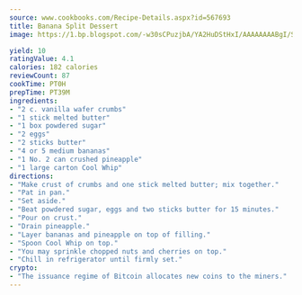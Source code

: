 ```yaml
---
source: www.cookbooks.com/Recipe-Details.aspx?id=567693
title: Banana Split Dessert
image: https://1.bp.blogspot.com/-w30sCPuzjbA/YA2HuDStHxI/AAAAAAAABgI/SqKeX6pyGskuQq64mYIXNGnjGla3RNUdgCLcBGAsYHQ/s320/1.png

yield: 10
ratingValue: 4.1
calories: 182 calories
reviewCount: 87
cookTime: PT0H
prepTime: PT39M
ingredients:
- "2 c. vanilla wafer crumbs"
- "1 stick melted butter"
- "1 box powdered sugar"
- "2 eggs"
- "2 sticks butter"
- "4 or 5 medium bananas"
- "1 No. 2 can crushed pineapple"
- "1 large carton Cool Whip"
directions:
- "Make crust of crumbs and one stick melted butter; mix together."
- "Pat in pan."
- "Set aside."
- "Beat powdered sugar, eggs and two sticks butter for 15 minutes."
- "Pour on crust."
- "Drain pineapple."
- "Layer bananas and pineapple on top of filling."
- "Spoon Cool Whip on top."
- "You may sprinkle chopped nuts and cherries on top."
- "Chill in refrigerator until firmly set."
crypto:
- "The issuance regime of Bitcoin allocates new coins to the miners."
---
```

